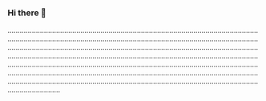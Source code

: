### Hi there 👋

..............................................................................................................................................................................................................................................................................................................................................................................................................................................................................................................................................................................................................................................................................................................................................................................................................................................................................................................................